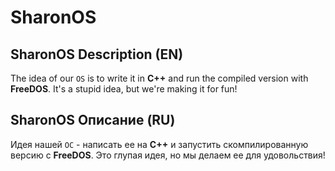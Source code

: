 <dev aling=center><h1>SharonOS</h1></dev>

## SharonOS Description (EN)
The idea of our `OS` is to write it in **С++** and run the compiled version with **FreeDOS**. It's a stupid idea, but we're making it for fun!
## SharonOS Описание (RU)
Идея нашей `ОС` - написать ее на **C++** и запустить скомпилированную версию с **FreeDOS**. Это глупая идея, но мы делаем ее для удовольствия!
